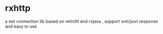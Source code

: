 # rxhttp
a net connection lib based on retrofit and rxjava , support xml/json response and easy to use 
